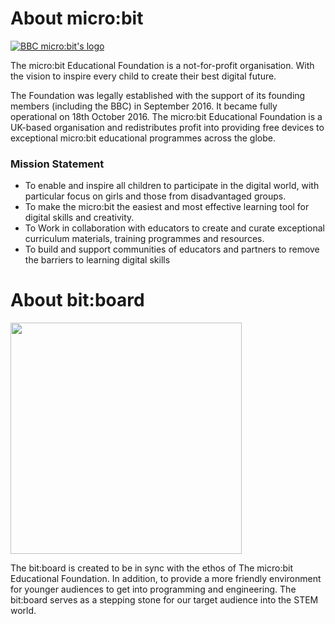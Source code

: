 # About micro:bit

[![BBC micro:bit's logo](https://github.com/bit-board/bitboard-docs/raw/master/images/microbitlogo.png)](https://github.com/bit-board/bitboard-docs/raw/master/images/microbitlogo.png)

The micro:bit Educational Foundation is a not-for-profit organisation. With the vision to inspire every child to create their best digital future.

The Foundation was legally established with the support of its founding members (including the BBC) in September 2016. It became fully operational on 18th October 2016. The micro:bit Educational Foundation is a UK-based organisation and redistributes profit into providing free devices to exceptional micro:bit educational programmes across the globe.

### Mission Statement
* To enable and inspire all children to participate in the digital world, with particular focus on girls and those from disadvantaged groups.
* To make the micro:bit the easiest and most effective learning tool for digital skills and creativity.
* To Work in collaboration with educators to create and curate exceptional curriculum materials, training programmes and resources.
* To build and support communities of educators and partners to remove the barriers to learning digital skills


# About bit:board

[<img src="https://github.com/bit-board/bitboard-docs/raw/master/images/bitboardlogo.png" width="370" />](https://github.com/bit-board/bitboard-docs/raw/master/images/bitboardlogo.png)

The bit:board is created to be in sync with the ethos of The micro:bit Educational Foundation. In addition, to provide a more friendly environment for younger audiences to get into programming and engineering.
The bit:board serves as a stepping stone for our target audience into the STEM world.
